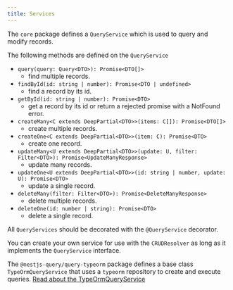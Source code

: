```yaml
---
title: Services
---
```


The `core` package defines a `QueryService` which is used to query and modify records.

The following methods are defined on the `QueryService`

* `query(query: Query<DTO>): Promise<DTO[]>`
  * find multiple records.
* `findById(id: string | number): Promise<DTO | undefined>`
  * find a record by its id.
* `getById(id: string | number): Promise<DTO>`
  * get a record by its id or return a rejected promise with a NotFound error.
* `createMany<C extends DeepPartial<DTO>>(items: C[]): Promise<DTO[]>`
  * create multiple records.
* `createOne<C extends DeepPartial<DTO>>(item: C): Promise<DTO>`
  * create one record.
* `updateMany<U extends DeepPartial<DTO>>(update: U, filter: Filter<DTO>): Promise<UpdateManyResponse>`
  * update many records.
* `updateOne<U extends DeepPartial<DTO>>(id: string | number, update: U): Promise<DTO>`
  * update a single record.
* `deleteMany(filter: Filter<DTO>): Promise<DeleteManyResponse>`
  * delete multiple records.
* `deleteOne(id: number | string): Promise<DTO>`
  * delete a single record.

All `QueryServices` should be decorated with the `@QueryService` decorator.

You can create your own service for use with the `CRUDResolver` as long as it implements the `QueryService` interface.

The `@nestjs-query/query-typeorm` package defines a base class `TypeOrmQueryService` that uses a `typeorm` repository
to create and execute queries. [Read about the TypeOrmQueryService](../typeorm/usage)
